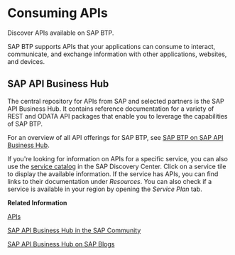 <!-- loiod4cae3e931014deaa75ecc8efd179eda -->

# Consuming APIs

Discover APIs available on SAP BTP.

SAP BTP supports APIs that your applications can consume to interact, communicate, and exchange information with other applications, websites, and devices.



<a name="loiod4cae3e931014deaa75ecc8efd179eda__section_cws_pdb_snb"/>

## SAP API Business Hub

The central repository for APIs from SAP and selected partners is the SAP API Business Hub. It contains reference documentation for a variety of REST and ODATA API packages that enable you to leverage the capabilities of SAP BTP.

For an overview of all API offerings for SAP BTP, see [SAP BTP on SAP API Business Hub](https://api.sap.com/search?searchterm=sab%20btp&tab=APIs&top=12).

If you're looking for information on APIs for a specific service, you can also use the [service catalog](https://discovery-center.cloud.sap/viewServices) in the SAP Discovery Center. Click on a service tile to display the available information. If the service has APIs, you can find links to their documentation under *Resources*. You can also check if a service is available in your region by opening the *Service Plan* tab.

**Related Information**  


[APIs](../10-concepts/APIs_d1d1107.md "Discover and consume APIs to manage, build, and extend the core capabilities of SAP BTP.")

[SAP API Business Hub in the SAP Community](https://answers.sap.com/tags/86cfb43d-204e-485e-a52d-41d9e73a5cd8)

[SAP API Business Hub on SAP Blogs](https://blogs.sap.com/tags/86cfb43d-204e-485e-a52d-41d9e73a5cd8/)

